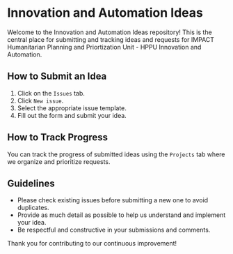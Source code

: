 # Innovation and Automation Ideas

Welcome to the Innovation and Automation Ideas repository! This is the central place for submitting and tracking ideas and requests for IMPACT Humanitarian Planning and Priortization Unit - HPPU Innovation and Automation.

## How to Submit an Idea

1. Click on the `Issues` tab.
2. Click `New issue`.
3. Select the appropriate issue template.
4. Fill out the form and submit your idea.

## How to Track Progress

You can track the progress of submitted ideas using the `Projects` tab where we organize and prioritize requests.

## Guidelines

- Please check existing issues before submitting a new one to avoid duplicates.
- Provide as much detail as possible to help us understand and implement your idea.
- Be respectful and constructive in your submissions and comments.

Thank you for contributing to our continuous improvement!
